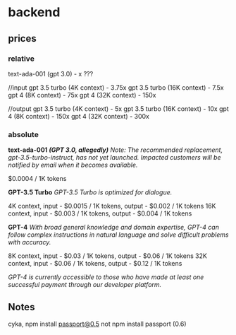 # backend

## prices

### relative

text-ada-001 (gpt 3.0) - x ???

//input
gpt 3.5 turbo (4K context) - 3.75x
gpt 3.5 turbo (16K context) - 7.5x
gpt 4 (8K context) - 75x
gpt 4 (32K context) - 150x

//output
gpt 3.5 turbo (4K context) - 5x
gpt 3.5 turbo (16K context) - 10x
gpt 4 (8K context) - 150x
gpt 4 (32K context) - 300x

### absolute

**text-ada-001 _(GPT 3.0, allegedly)_**
_Note: The recommended replacement, gpt-3.5-turbo-instruct, has not yet launched. Impacted customers will be notified by email when it becomes available._

$0.0004 / 1K tokens

**GPT-3.5 Turbo**
_GPT-3.5 Turbo is optimized for dialogue._

4K context, input - $0.0015 / 1K tokens, output - $0.002 / 1K tokens
16K context, input - $0.003 / 1K tokens, output - $0.004 / 1K tokens

**GPT-4**
_With broad general knowledge and domain expertise, GPT-4 can follow complex instructions in natural language and solve difficult problems with accuracy._

8K context, input - $0.03 / 1K tokens, output - $0.06 / 1K tokens
32K context, input - $0.06 / 1K tokens, output - $0.12 / 1K tokens

_GPT-4 is currently accessible to those who have made at least one successful payment through our developer platform._

## Notes

cyka, npm install passport@0.5 not npm install passport (0.6)
